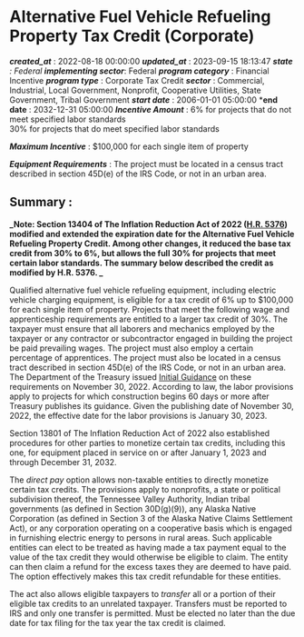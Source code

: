 # Alternative Fuel Vehicle Refueling Property Tax Credit (Corporate) 
 ***created_at*** : 2022-08-18 00:00:00 
 ***updated_at*** : 2023-09-15 18:13:47 
 ***state** : Federal 
 **implementing sector***: Federal 
 ***program category*** : Financial Incentive 
 ***program type*** : Corporate Tax Credit 
 ***sector*** : Commercial, Industrial, Local Government, Nonprofit, Cooperative Utilities, State Government, Tribal Government 
 ***start date*** : 2006-01-01 05:00:00 
 ***end date** : 2032-12-31 05:00:00 
 ***Incentive Amount*** : 6% for projects that do not meet specified labor standards  
30% for projects that do meet specified labor standards

 
 ***Maximum Incentive*** : $100,000 for each single item of property

 
 ***Equipment Requirements*** : The project must be located in a census tract described in section 45D(e) of
the IRS Code, or not in an urban area.

 
 ## Summary : 
 **_Note: Section 13404 of The Inflation Reduction Act of 2022 ([H.R.
5376](https://www.congress.gov/117/bills/hr5376/BILLS-117hr5376enr.pdf))
modified and extended the expiration date for the Alternative Fuel Vehicle
Refueling Property Credit. Among other changes, it reduced the base tax credit
from 30% to 6%, but allows the full 30% for projects that meet certain labor
standards. The summary below described the credit as modified by H.R. 5376.
_**

Qualified alternative fuel vehicle refueling equipment, including electric
vehicle charging equipment, is eligible for a tax credit of 6% up to $100,000
for each single item of property. Projects that meet the following wage and
apprenticeship requirements are entitled to a larger tax credit of 30%. The
taxpayer must ensure that all laborers and mechanics employed by the taxpayer
or any contractor or subcontractor engaged in building the project be paid
prevailing wages. The project must also employ a certain percentage of
apprentices. The project must also be located in a census tract described in
section 45D(e) of the IRS Code, or not in an urban area. The Department of the
Treasury issued [Initial
Guidance](https://www.govinfo.gov/content/pkg/FR-2022-11-30/pdf/2022-26108.pdf)
on these requirements on November 30, 2022. According to law, the labor
provisions apply to projects for which construction begins 60 days or more
after Treasury publishes its guidance. Given the publishing date of November
30, 2022, the effective date for the labor provisions is January 30, 2023.

  

Section 13801 of The Inflation Reduction Act of 2022 also established
procedures for other parties to monetize certain tax credits, including this
one, for equipment placed in service on or after January 1, 2023 and through
December 31, 2032.  

The _direct pay_ option allows non-taxable entities to directly monetize
certain tax credits. The provisions apply to nonprofits, a state or political
subdivision thereof, the Tennessee Valley Authority, Indian tribal governments
(as defined in Section 30D(g)(9)), any Alaska Native Corporation (as defined
in Section 3 of the Alaska Native Claims Settlement Act), or any corporation
operating on a cooperative basis which is engaged in furnishing electric
energy to persons in rural areas. Such applicable entities can elect to be
treated as having made a tax payment equal to the value of the tax credit they
would otherwise be eligible to claim. The entity can then claim a refund for
the excess taxes they are deemed to have paid. The option effectively makes
this tax credit refundable for these entities.  

The act also allows eligible taxpayers to _transfer_ all or a portion of their
eligible tax credits to an unrelated taxpayer. Transfers must be reported to
IRS and only one transfer is permitted. Must be elected no later than the due
date for tax filing for the tax year the tax credit is claimed.  

  

  

  

 
 